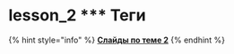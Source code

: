 # lesson\_2 \*\*\* Теги

{% hint style="info" %}
[**Слайды по теме 2**](https://docs.google.com/presentation/d/1LJ4IGIPv1VjAYzA01NoI4q1vYIi-V_sxtDSmpmSy1x4/edit?usp=sharing)
{% endhint %}

